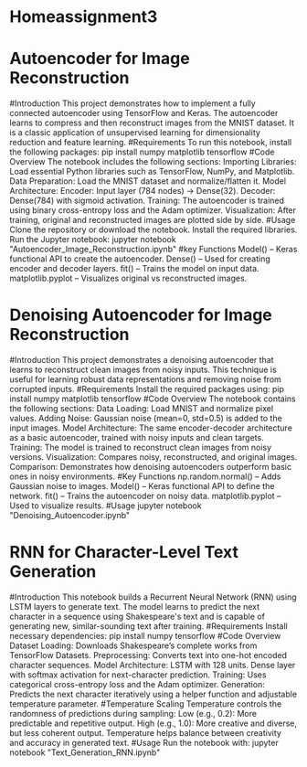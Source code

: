 # Homeassignment3
# Autoencoder for Image Reconstruction
#Introduction
This project demonstrates how to implement a fully connected autoencoder using TensorFlow and Keras. The autoencoder learns to compress and then reconstruct images from the MNIST dataset. It is a classic application of unsupervised learning for dimensionality reduction and feature learning.
#Requirements
To run this notebook, install the following packages:
pip install numpy matplotlib tensorflow
#Code Overview
The notebook includes the following sections:
Importing Libraries: Load essential Python libraries such as TensorFlow, NumPy, and Matplotlib.
Data Preparation: Load the MNIST dataset and normalize/flatten it.
Model Architecture:
Encoder: Input layer (784 nodes) → Dense(32).
Decoder: Dense(784) with sigmoid activation.
Training: The autoencoder is trained using binary cross-entropy loss and the Adam optimizer.
Visualization: After training, original and reconstructed images are plotted side by side.
#Usage
Clone the repository or download the notebook.
Install the required libraries.
Run the Jupyter notebook:
jupyter notebook "Autoencoder_Image_Reconstruction.ipynb"
#key Functions
Model() – Keras functional API to create the autoencoder.
Dense() – Used for creating encoder and decoder layers.
fit() – Trains the model on input data.
matplotlib.pyplot – Visualizes original vs reconstructed images.


# Denoising Autoencoder for Image Reconstruction
#Introduction
This project demonstrates a denoising autoencoder that learns to reconstruct clean images from noisy inputs. This technique is useful for learning robust data representations and removing noise from corrupted inputs.
#Requirements
Install the required packages using:
pip install numpy matplotlib tensorflow
#Code Overview
The notebook contains the following sections:
Data Loading: Load MNIST and normalize pixel values.
Adding Noise: Gaussian noise (mean=0, std=0.5) is added to the input images.
Model Architecture: The same encoder-decoder architecture as a basic autoencoder, trained with noisy inputs and clean targets.
Training: The model is trained to reconstruct clean images from noisy versions.
Visualization: Compares noisy, reconstructed, and original images.
Comparison: Demonstrates how denoising autoencoders outperform basic ones in noisy environments.
#Key Functions
np.random.normal() – Adds Gaussian noise to images.
Model() – Keras functional API to define the network.
fit() – Trains the autoencoder on noisy data.
matplotlib.pyplot – Used to visualize results.
#Usage
jupyter notebook "Denoising_Autoencoder.ipynb"

# RNN for Character-Level Text Generation
#Introduction
This notebook builds a Recurrent Neural Network (RNN) using LSTM layers to generate text. The model learns to predict the next character in a sequence using Shakespeare's text and is capable of generating new, similar-sounding text after training.
#Requirements
Install necessary dependencies:
pip install numpy tensorflow
#Code Overview
Dataset Loading: Downloads Shakespeare’s complete works from TensorFlow Datasets.
Preprocessing: Converts text into one-hot encoded character sequences.
Model Architecture:
LSTM with 128 units.
Dense layer with softmax activation for next-character prediction.
Training: Uses categorical cross-entropy loss and the Adam optimizer.
Generation: Predicts the next character iteratively using a helper function and adjustable temperature parameter.
#Temperature Scaling
Temperature controls the randomness of predictions during sampling:
Low (e.g., 0.2): More predictable and repetitive output.
High (e.g., 1.0): More creative and diverse, but less coherent output.
Temperature helps balance between creativity and accuracy in generated text.
#Usage
Run the notebook with:
jupyter notebook "Text_Generation_RNN.ipynb"




